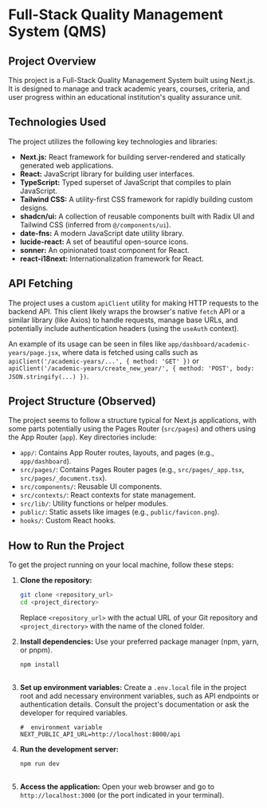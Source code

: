 # Full-Stack Quality Management System (QMS)

## Project Overview

This project is a Full-Stack Quality Management System built using Next.js. It is designed to manage and track academic years, courses, criteria, and user progress within an educational institution's quality assurance unit.

## Technologies Used

The project utilizes the following key technologies and libraries:

*   **Next.js:** React framework for building server-rendered and statically generated web applications.
*   **React:** JavaScript library for building user interfaces.
*   **TypeScript:** Typed superset of JavaScript that compiles to plain JavaScript.
*   **Tailwind CSS:** A utility-first CSS framework for rapidly building custom designs.
*   **shadcn/ui:** A collection of reusable components built with Radix UI and Tailwind CSS (inferred from `@/components/ui`).
*   **date-fns:** A modern JavaScript date utility library.
*   **lucide-react:** A set of beautiful open-source icons.
*   **sonner:** An opinionated toast component for React.
*   **react-i18next:** Internationalization framework for React.

## API Fetching

The project uses a custom `apiClient` utility for making HTTP requests to the backend API. This client likely wraps the browser's native `fetch` API or a similar library (like Axios) to handle requests, manage base URLs, and potentially include authentication headers (using the `useAuth` context).

An example of its usage can be seen in files like `app/dashboard/academic-years/page.jsx`, where data is fetched using calls such as `apiClient('/academic-years/...', { method: 'GET' })` or `apiClient('/academic-years/create_new_year/', { method: 'POST', body: JSON.stringify(...) })`.

## Project Structure (Observed)

The project seems to follow a structure typical for Next.js applications, with some parts potentially using the Pages Router (`src/pages`) and others using the App Router (`app`). Key directories include:

*   `app/`: Contains App Router routes, layouts, and pages (e.g., `app/dashboard`).
*   `src/pages/`: Contains Pages Router pages (e.g., `src/pages/_app.tsx`, `src/pages/_document.tsx`).
*   `src/components/`: Reusable UI components.
*   `src/contexts/`: React contexts for state management.
*   `src/lib/`: Utility functions or helper modules.
*   `public/`: Static assets like images (e.g., `public/favicon.png`).
*   `hooks/`: Custom React hooks.

## How to Run the Project

To get the project running on your local machine, follow these steps:

1.  **Clone the repository:**
    ```bash
    git clone <repository_url>
    cd <project_directory>
    ```
    Replace `<repository_url>` with the actual URL of your Git repository and `<project_directory>` with the name of the cloned folder.

2.  **Install dependencies:**
    Use your preferred package manager (npm, yarn, or pnpm).
    ```bash
    npm install
  
    

3.  **Set up environment variables:**
    Create a `.env.local` file in the project root and add necessary environment variables, such as API endpoints or authentication details. Consult the project's documentation or ask the developer for required variables.
    ```env
    #  environment variable
    NEXT_PUBLIC_API_URL=http://localhost:8000/api
    ```

4.  **Run the development server:**
    ```bash
    npm run dev
   

5.  **Access the application:**
    Open your web browser and go to `http://localhost:3000` (or the port indicated in your terminal). 
